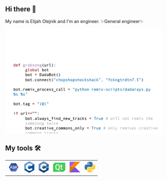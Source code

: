 ## Hi there 👋
My name is Elijah Olejnik and I'm an engineer. ✨General engineer✨

<img src="https://github.com/elijah-olejnik/elijah-olejnik/blob/main/3BBS.gif">

## My tools 🛠

<table>
  <tr>
    <td><img src="https://github.com/elijah-olejnik/elijah-olejnik/blob/main/ASM.png" width="40" height="40"></td>
    <td><img src="https://github.com/elijah-olejnik/elijah-olejnik/blob/main/C.png" width="32" height="36"></td>
    <td><img src="https://github.com/elijah-olejnik/elijah-olejnik/blob/main/CPP.png" width="32" height="36"></td>
    <td><img src="https://github.com/elijah-olejnik/elijah-olejnik/blob/main/Qt.png" width="39" height="29"></td>
    <td><img src="https://github.com/elijah-olejnik/elijah-olejnik/blob/main/Kotlin.png" width="34" height="34"></td>
    <td><img src="https://github.com/elijah-olejnik/elijah-olejnik/blob/main/Py.png" width="34" height="34"></td>
  </tr>
</table>
<!--
**elijah-olejnik/elijah-olejnik** is a ✨ _special_ ✨ repository because its `README.md` (this file) appears on your GitHub profile.

Here are some ideas to get you started:

- 🔭 I’m currently working on ...
- 🌱 I’m currently learning ...
- 👯 I’m looking to collaborate on ...
- 🤔 I’m looking for help with ...
- 💬 Ask me about ...
- 📫 How to reach me: ...
- 😄 Pronouns: ...
- ⚡ Fun fact: ...
-->
